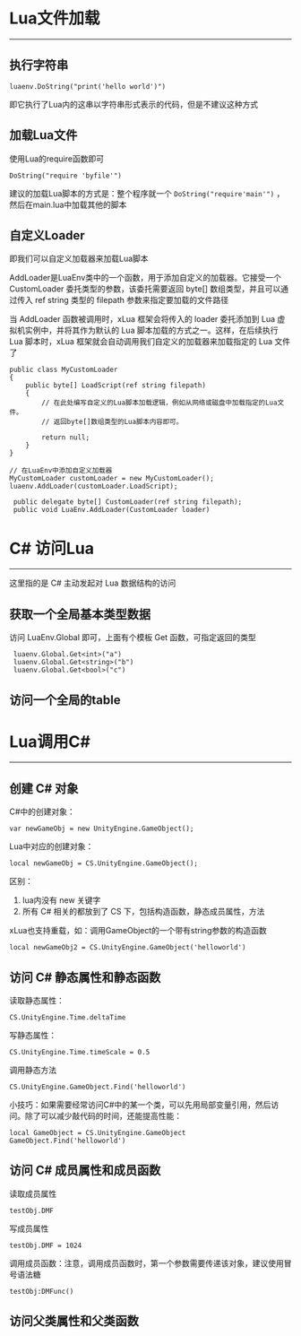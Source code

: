 # Lua文件加载
---

## 执行字符串

```
luaenv.DoString("print('hello world')")
```

即它执行了Lua内的这串以字符串形式表示的代码，但是不建议这种方式

## 加载Lua文件

使用Lua的require函数即可

```
DoString("require 'byfile'")
```

建议的加载Lua脚本的方式是：整个程序就一个 `DoString("require'main'")` ，然后在main.lua中加载其他的脚本

## 自定义Loader

即我们可以自定义加载器来加载Lua脚本

AddLoader是LuaEnv类中的一个函数，用于添加自定义的加载器。它接受一个 CustomLoader 委托类型的参数，该委托需要返回 byte[] 数组类型，并且可以通过传入 ref string 类型的 filepath 参数来指定要加载的文件路径

当 AddLoader 函数被调用时，xLua 框架会将传入的 loader 委托添加到 Lua 虚拟机实例中，并将其作为默认的 Lua 脚本加载的方式之一。这样，在后续执行 Lua 脚本时，xLua 框架就会自动调用我们自定义的加载器来加载指定的 Lua 文件了

```
public class MyCustomLoader
{
    public byte[] LoadScript(ref string filepath)
    {
        // 在此处编写自定义的Lua脚本加载逻辑，例如从网络或磁盘中加载指定的Lua文件。
        // 返回byte[]数组类型的Lua脚本内容即可。

        return null;
    }
}

// 在LuaEnv中添加自定义加载器
MyCustomLoader customLoader = new MyCustomLoader();
luaenv.AddLoader(customLoader.LoadScript);
```

```
 public delegate byte[] CustomLoader(ref string filepath);
 public void LuaEnv.AddLoader(CustomLoader loader)
```

# C\# 访问Lua
---

这里指的是 C# 主动发起对 Lua 数据结构的访问

## 获取一个全局基本类型数据

访问 LuaEnv.Global 即可，上面有个模板 Get 函数，可指定返回的类型

```
 luaenv.Global.Get<int>("a")
 luaenv.Global.Get<string>("b")
 luaenv.Global.Get<bool>("c")
```

## 访问一个全局的table



# Lua调用C\#
---

## 创建 C# 对象

C#中的创建对象：
```
var newGameObj = new UnityEngine.GameObject();
```

Lua中对应的创建对象：
```
local newGameObj = CS.UnityEngine.GameObject();
```

区别：
1. lua内没有 new 关键字
2. 所有 C# 相关的都放到了 CS 下，包括构造函数，静态成员属性，方法

xLua也支持重载，如：调用GameObject的一个带有string参数的构造函数
```
local newGameObj2 = CS.UnityEngine.GameObject('helloworld')
```

## 访问 C\# 静态属性和静态函数

读取静态属性：
```
CS.UnityEngine.Time.deltaTime
```

写静态属性：
```
CS.UnityEngine.Time.timeScale = 0.5
```

调用静态方法
```
CS.UnityEngine.GameObject.Find('helloworld')
```

小技巧：如果需要经常访问C#中的某一个类，可以先用局部变量引用，然后访问。除了可以减少敲代码的时间，还能提高性能：
```
local GameObject = CS.UnityEngine.GameObject
GameObject.Find('helloworld')
```

## 访问 C\# 成员属性和成员函数

读取成员属性
```
testObj.DMF
```

写成员属性
```
testObj.DMF = 1024
```

调用成员函数：注意，调用成员函数时，第一个参数需要传递该对象，建议使用冒号语法糖
```
testObj:DMFunc()
```

## 访问父类属性和父类函数
